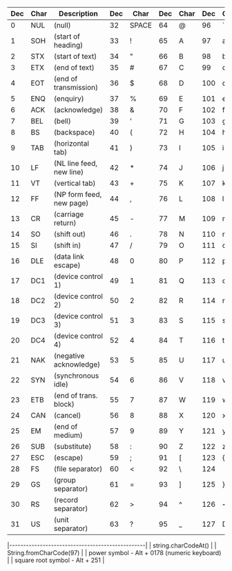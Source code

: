 | Dec | Char |       Description         | Dec   |  Char  |  Dec  | Char |  Dec | Char  
|-----| -----|---------------------------|-------| -------|-------|------|------|-------
|  0  | NUL  | (null)                    |  32   | SPACE  |  64   |  @   |   96 |    `
|  1  | SOH  | (start of heading)        |  33   | !      |  65   |  A   |   97 |    a
|  2  | STX  | (start of text)           |  34   | "      |  66   |  B   |   98 |    b
|  3  | ETX  | (end of text)             |  35   | #      |  67   |  C   |   99 |    c
|  4  | EOT  | (end of transmission)     |  36   | $      |  68   |  D   |  100 |    d
|  5  | ENQ  | (enquiry)                 |  37   | %      |  69   |  E   |  101 |    e
|  6  | ACK  | (acknowledge)             |  38   | &      |  70   |  F   |  102 |    f
|  7  | BEL  | (bell)                    |  39   | '      |  71   |  G   |  103 |    g
|  8  | BS   | (backspace)               |  40   | (      |  72   |  H   |  104 |    h
|  9  | TAB  | (horizontal tab)          |  41   | )      |  73   |  I   |  105 |    i
| 10  | LF   | (NL line feed, new line)  |  42   | *      |  74   |  J   |  106 |    j
| 11  | VT   | (vertical tab)            |  43   | +      |  75   |  K   |  107 |    k
| 12  | FF   | (NP form feed, new page)  |  44   | ,      |  76   |  L   |  108 |    l
| 13  | CR   | (carriage return)         |  45   | -      |  77   |  M   |  109 |    m
| 14  | SO   | (shift out)               |  46   | .      |  78   |  N   |  110 |    n
| 15  | SI   | (shift in)                |  47   | /      |  79   |  O   |  111 |    o
| 16  | DLE  | (data link escape)        |  48   | 0      |  80   |  P   |  112 |    p
| 17  | DC1  | (device control 1)        |  49   | 1      |  81   |  Q   |  113 |    q
| 18  | DC2  | (device control 2)        |  50   | 2      |  82   |  R   |  114 |    r
| 19  | DC3  | (device control 3)        |  51   | 3      |  83   |  S   |  115 |    s
| 20  | DC4  | (device control 4)        |  52   | 4      |  84   |  T   |  116 |    t
| 21  | NAK  | (negative acknowledge)    |  53   | 5      |  85   |  U   |  117 |    u
| 22  | SYN  | (synchronous idle)        |  54   | 6      |  86   |  V   |  118 |    v
| 23  | ETB  | (end of trans. block)     |  55   | 7      |  87   |  W   |  119 |    w
| 24  | CAN  | (cancel)                  |  56   | 8      |  88   |  X   |  120 |    x
| 25  | EM   | (end of medium)           |  57   | 9      |  89   |  Y   |  121 |    y
| 26  | SUB  | (substitute)              |  58   | :      |  90   |  Z   |  122 |    z
| 27  | ESC  | (escape)                  |  59   | ;      |  91   |  [   |  123 |    {
| 28  | FS   | (file separator)          |  60   | <      |  92   |  \   |  124 |    |
| 29  | GS   | (group separator)         |  61   | =      |  93   |  ]   |  125 |    }
| 30  | RS   | (record separator)        |  62   | >      |  94   |  ^   |  126 |    ~
| 31  | US   | (unit separator)          |  63   | ?      |  95   |  _   |  127 |    DEL


|-------------------------------------------------|
|  string.charCodeAt()                            |
|  String.fromCharCode(97)                        |
|  power symbol  - Alt + 0178 (numeric keyboard)  |
|  square root symbol - Alt + 251                 |              


